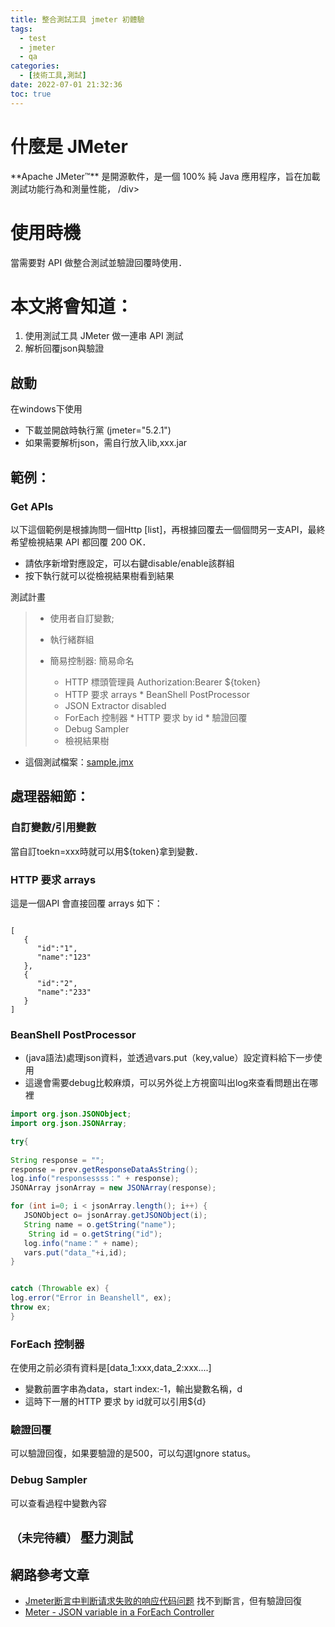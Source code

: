 ```yaml
---
title: 整合測試工具 jmeter 初體驗
tags:
  - test
  - jmeter
  - qa
categories:
  - [技術工具,測試]
date: 2022-07-01 21:32:36
toc: true
---
```


# 什麼是 JMeter 
<article class="message is-info"><div class="message-body">
**Apache JMeter™** 是開源軟件，是一個 100% 純 Java 應用程序，旨在加載測試功能行為和測量性能，
/div></article>

# 使用時機

當需要對 API 做整合測試並驗證回覆時使用．

# 本文將會知道：
  1. 使用測試工具 JMeter 做一連串 API 測試
  2. 解析回覆json與驗證


<!--more-->





## 啟動

在windows下使用

* 下載並開啟時執行黨 (jmeter="5.2.1")
* 如果需要解析json，需自行放入lib,xxx.jar

## 範例：

### Get APIs

以下這個範例是根據詢問一個Http \[list]，再根據回覆去一個個問另一支API，最終希望檢視結果 API 都回覆 200 OK．

* 請依序新增對應設定，可以右鍵disable/enable該群組
* 按下執行就可以從檢視結果樹看到結果

測試計畫

> * 使用者自訂變數;
>* 執行緒群組
>  *   簡易控制器: 簡易命名
>
>      * HTTP 標頭管理員 Authorization:Bearer ${token}
>      * HTTP 要求 arrays
        * BeanShell PostProcessor
>      * JSON Extractor disabled
>      * ForEach 控制器
        * HTTP 要求 by id
          * 驗證回覆
>      * Debug Sampler
>      * 檢視結果樹




* 這個測試檔案：[sample.jmx](https://github.com/minilabmemo/working-helper-record/blob/main/sample.jmx)

## 處理器細節：

### 自訂變數/引用變數

當自訂toekn=xxx時就可以用${token}拿到變數．

### HTTP 要求 arrays
這是一個API 會直接回覆 arrays 如下：

```

[
   {
      "id":"1",
      "name":"123"
   },
   {
      "id":"2",
      "name":"233"
   }
]
```

### BeanShell PostProcessor

- (java語法)處理json資料，並透過vars.put（key,value）設定資料給下一步使用
- 這邊會需要debug比較麻煩，可以另外從上方視窗叫出log來查看問題出在哪裡
```java
import org.json.JSONObject;
import org.json.JSONArray;

try{
	
String response = "";
response = prev.getResponseDataAsString();
log.info("responsessss：" + response);
JSONArray jsonArray = new JSONArray(response);

for (int i=0; i < jsonArray.length(); i++) {
   JSONObject o= jsonArray.getJSONObject(i);
   String name = o.getString("name");
    String id = o.getString("id");
   log.info("name：" + name);
   vars.put("data_"+i,id);
}


catch (Throwable ex) {
log.error("Error in Beanshell", ex);
throw ex;
}
```

### ForEach 控制器

在使用之前必須有資料是\[data\_1:xxx,data\_2:xxx....]&#x20;

* 變數前置字串為data，start index:-1，輸出變數名稱，d&#x20;
* 這時下一層的HTTP 要求 by id就可以引用${d}

### 驗證回覆

可以驗證回復，如果要驗證的是500，可以勾選Ignore status。

### Debug Sampler&#x20;

可以查看過程中變數內容


## `（未完待續）` 壓力測試

##  網路參考文章

* [Jmeter断言中判断请求失败的响应代码问题](https://www.cnblogs.com/fengsiyi/p/6904041.html) 找不到斷言，但有驗證回復
* [Meter - JSON variable in a ForEach Controller](https://www.codeproject.com/Tips/5323656/JMeter-JSON-variable-in-a-ForEach-Controller)
